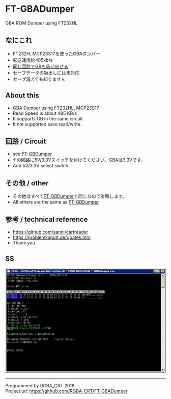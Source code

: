 # FT-GBADumper
GBA ROM Dumper using FT232HL

## なにこれ
+ FT232H, MCP23S17を使ったGBAダンパー
+ 転送速度約485kb/s
+ [同じ回路でGBも吸い出せる](https://github.com/RGBA-CRT/FT-GBDumper)
+ セーブデータの吸出しには未対応
+ セーブ消えても知りません

## About this
+ GBA Dumper using FT232HL, MCP23S17
+ Read Speed is about 485 KB/s
+ It supports GB in the same circuit.
+ It not supported save read/write.

## 回路 / Circuit
+ see [FT-GBDumper](https://github.com/RGBA-CRT/FT-GBDumper)
+ ↑の回路に5V/3.3Vスイッチを付けてください。GBAは3.3Vです。
+ Add 5V/3.3V select switch.

## その他 / other
+ その他はすべて[FT-GBDumper](https://github.com/RGBA-CRT/FT-GBDumper)と同じなので省略します。
+ All others are the same as [FT-GBDumper](https://github.com/RGBA-CRT/FT-GBDumper).

## 参考 / technical reference
+ https://github.com/sanni/cartreader
+ https://problemkaputt.de/gbatek.htm
+ Thank you.

## SS
![ScreeenShot](https://raw.githubusercontent.com/RGBA-CRT/FT-GBADumper/master/SS.png)

---
Programmed by RGBA_CRT 2018  
Project url: https://github.com/RGBA-CRT/FT-GBADumper

